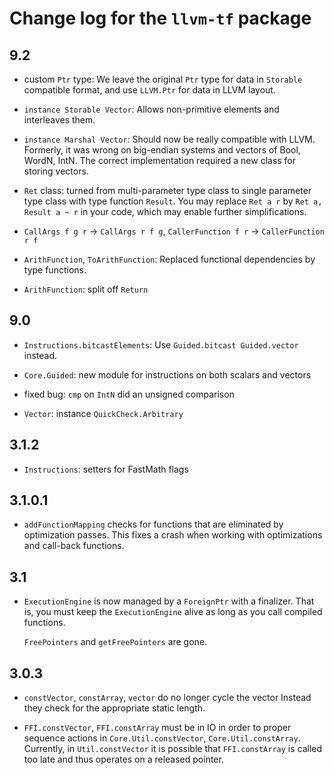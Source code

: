 # Change log for the `llvm-tf` package

## 9.2

* custom `Ptr` type:
  We leave the original `Ptr` type for data in `Storable` compatible format,
  and use `LLVM.Ptr` for data in LLVM layout.

* `instance Storable Vector`:
  Allows non-primitive elements and interleaves them.

* `instance Marshal Vector`:
  Should now be really compatible with LLVM.
  Formerly, it was wrong on big-endian systems
  and vectors of Bool, WordN, IntN.
  The correct implementation required a new class for storing vectors.

* `Ret` class: turned from multi-parameter type class
  to single parameter type class with type function `Result`.
  You may replace `Ret a r` by `Ret a, Result a ~ r` in your code,
  which may enable further simplifications.

* `CallArgs f g r` -> `CallArgs r f g`,
  `CallerFunction f r` -> `CallerFunction r f`

* `ArithFunction`, `ToArithFunction`:
  Replaced functional dependencies by type functions.

* `ArithFunction`: split off `Return`

## 9.0

* `Instructions.bitcastElements`:
  Use `Guided.bitcast Guided.vector` instead.

* `Core.Guided`: new module for instructions on both scalars and vectors

* fixed bug: `cmp` on `IntN` did an unsigned comparison

* `Vector`: instance `QuickCheck.Arbitrary`

## 3.1.2

* `Instructions`: setters for FastMath flags

## 3.1.0.1

* `addFunctionMapping` checks for functions
  that are eliminated by optimization passes.
  This fixes a crash when working with optimizations and call-back functions.

## 3.1

* `ExecutionEngine` is now managed by a `ForeignPtr` with a finalizer.
  That is, you must keep the `ExecutionEngine` alive
  as long as you call compiled functions.

  `FreePointers` and `getFreePointers` are gone.

## 3.0.3

* `constVector`, `constArray`, `vector` do no longer cycle the vector
  Instead they check for the appropriate static length.

* `FFI.constVector`, `FFI.constArray` must be in IO
  in order to proper sequence actions in `Core.Util.constVector`, `Core.Util.constArray`.
  Currently, in `Util.constVector` it is possible that `FFI.constArray`
  is called too late and thus operates on a released pointer.
